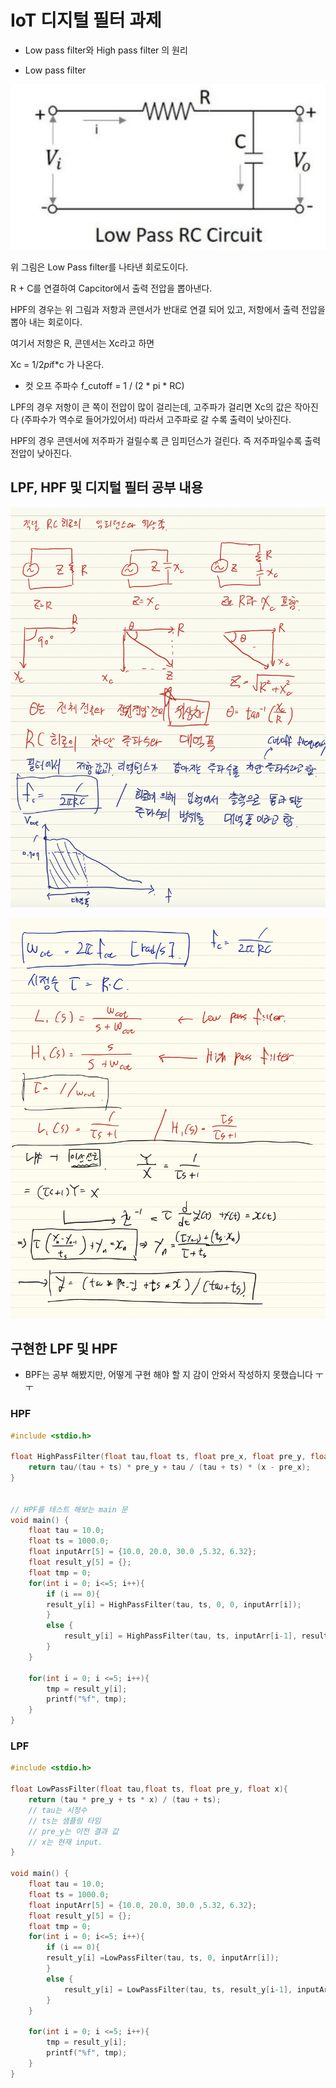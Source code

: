 # IoT 디지털 필터 과제

- Low pass filter와 High pass filter 의 원리

* Low pass filter

![1](images/1.png)

위 그림은 Low Pass filter를 나타낸 회로도이다.

R + C를 연결하여 Capcitor에서 출력 전압을 뽑아낸다.

HPF의 경우는 위 그림과 저항과 콘덴서가 반대로 연결 되어 있고, 저항에서 출력 전압을 뽑아 내는 회로이다.

여기서 저항은 R, 콘덴서는 Xc라고 하면

Xc = 1/2*pi*f*c 가 나온다.

* 컷 오프 주파수
f_cutoff = 1 / (2 * pi * RC)

LPF의 경우 저항이 큰 쪽이 전압이 많이 걸리는데, 고주파가 걸리면 Xc의 값은 작아진다 (주파수가 역수로 들어가있어서) 따라서 고주파로 갈 수록 출력이 낮아진다.

HPF의 경우 콘덴서에 저주파가 걸릴수록 큰 임피던스가 걸린다. 즉 저주파일수록 출력 전압이 낮아진다.



## LPF, HPF 및 디지털 필터 공부 내용

![2](images/2.png)

![3](images/3.png)


## 구현한 LPF 및 HPF

- BPF는 공부 해봤지만, 어떻게 구현 해야 할 지 감이 안와서 작성하지 못했습니다 ㅜㅜ

### HPF

```C
#include <stdio.h>

float HighPassFilter(float tau,float ts, float pre_x, float pre_y, float x){
    return tau/(tau + ts) * pre_y + tau / (tau + ts) * (x - pre_x);
}


// HPF를 테스트 해보는 main 문
void main() {
    float tau = 10.0;
    float ts = 1000.0;
    float inputArr[5] = {10.0, 20.0, 30.0 ,5.32, 6.32};
    float result_y[5] = {};
    float tmp = 0;
    for(int i = 0; i<=5; i++){
        if (i == 0){
        result_y[i] = HighPassFilter(tau, ts, 0, 0, inputArr[i]);
        }
        else {
            result_y[i] = HighPassFilter(tau, ts, inputArr[i-1], result_y[i-1], inputArr[i]);
        }
    }

    for(int i = 0; i <=5; i++){
        tmp = result_y[i];
        printf("%f", tmp);
    }
}
```

### LPF

```C
#include <stdio.h>

float LowPassFilter(float tau,float ts, float pre_y, float x){
    return (tau * pre_y + ts * x) / (tau + ts);
    // tau는 시정수
    // ts는 샘플링 타임
    // pre_y는 이전 결과 값
    // x는 현재 input.
}

void main() {
    float tau = 10.0;
    float ts = 1000.0;
    float inputArr[5] = {10.0, 20.0, 30.0 ,5.32, 6.32};
    float result_y[5] = {};
    float tmp = 0;
    for(int i = 0; i<=5; i++){
        if (i == 0){
        result_y[i] =LowPassFilter(tau, ts, 0, inputArr[i]);
        }
        else {
            result_y[i] = LowPassFilter(tau, ts, result_y[i-1], inputArr[i]);
        }
    }

    for(int i = 0; i <=5; i++){
        tmp = result_y[i];
        printf("%f", tmp);
    }
}
```